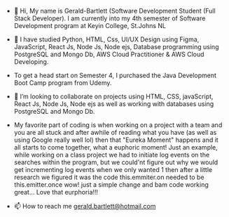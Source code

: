 - 👋 Hi, My name is Gerald-Bartlett (Software Development Student (Full Stack Developer). I am currently into my 4th semester of Software Development program at Keyin College, St.Johns NL 
- 🌱 I have studied Python, HTML, Css, UI/UX Design using Figma, JavaScript, React Js, Node Js, Node ejs, Database programming using PostgreSQL and Mongo Db, AWS Cloud Practitioner & AWS Cloud Developing.
- To get a head start on Semester 4, I purchased the Java Development Boot Camp program from Udemy. 

- 💞️ I’m looking to collaborate on projects using HTML, CSS, javaScript, React Js, Node Js, Node ejs as well as working with databases using PostgreSQL and Mongo Db.
- My favorite part of coding is when working on a project with a team and you are all stuck and after awhile of reading what you have (as well as using Google really well lol) then that "Eureka Moment" happens and it all starts to come together, what a euphoric moment! Just an example, while working on a class project we had to initiate log events on the searches within the program, but we could'nt figure out why we would get incrementing log events when we only wanted 1 then after a little research we figured it was the code this.emmiter.on needed to be this.emitter.once wow! just a simple change and bam code working great... Love that eurphoria!!! 
- 📫 How to reach me gerald.bartlett@hotmail.com

<!---
Gerald-Bartlett/Gerald-Bartlett is a ✨ special ✨ repository because its `README.md` (this file) appears on your GitHub profile.
You can click the Preview link to take a look at your changes.
--->

